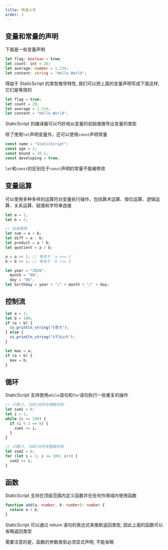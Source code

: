 ```yaml
---
title: 快速上手
order: 3
---
```


## 变量和常量的声明

下面是一些变量声明

```typescript
let flag: boolean = true;
let count: int = 20;
let average: number = 1.234;
let content: string = "Hello World";
```

得益于 StaticScript 的类型推导特性, 我们可以把上面的变量声明写成下面这样, 它们是等效的

```typescript
let flag = true;
let count = 20;
let average = 1.234;
let content = "Hello World";
```

StaticScript 的编译器可以巧妙地从变量的初始值推导出变量的类型

除了使用`let`声明变量外，还可以使用`const`声明常量

```typescript
const name = "StaticScript";
const age = 1;
const bound = 10.1;
const developing = true;
```

`let`和`const`的区别在于`const`声明的常量不能被修改

## 变量运算

可以使用多种多样的运算符对变量执行操作，包括算术运算、按位运算、逻辑运算、关系运算、赋值和字符串连接

```typescript
let a = 1;
let b = 2;

// 加减乘除
let sum = a + b;
let diff = a - b;
let product = a * b;
let quotient = a / b;

a = a << 1; // 等效于 `a <<= 1`
b = b >> 1; // 等效于 `b >>= 1`

let year = "2020",
  month = "08",
  day = "06";
let birthday = year + "/" + month + "/" + day;
```

## 控制流

```typescript
let a = 1;
let b = 100;
if (a < b) {
  ss_println_string("b更大");
} else {
  ss_println_string("b不比a大");
}

let max = a;
if (a < b) {
  max = b;
}
```

## 循环

StaticScript 支持使用`while`语句和`for`语句执行一些重复的操作

```typescript
// 计算[1, 100]间所有偶数的和
let sum1 = 0;
let i = 1;
while (i <= 100) {
  if (i % 2 == 0) {
    sum1 += i;
  }
}

// 计算[1, 100]间所有整数的和
let sum2 = 0;
for (let i = 1; i <= 100; i++) {
  sum2 += i;
}
```

## 函数

StaticScript 支持在顶级范围内定义函数并在任何作用域内使用函数

```typescript
function add(a: number, b: number): number {
  return a + b;
}
```

StaticScript 可以通过 return 语句的表达式来推断返回类型, 因此上面的函数可以省略返回类型

需要注意的是，函数的参数类型必须显式声明, 不能省略
